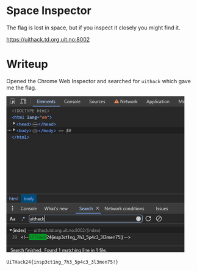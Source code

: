 # Space Inspector

The flag is lost in space, but if you inspect it closely you might find it.

https://uithack.td.org.uit.no:8002

# Writeup

Opened the Chrome Web Inspector and searched for `uithack` which gave me the flag.

![Alt text](image.png)

```
UiTHack24{insp3ct1ng_7h3_5p4c3_3l3men75!}
```